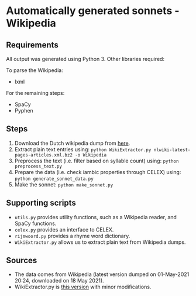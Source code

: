 # Automatically generated sonnets - Wikipedia

## Requirements
All output was generated using Python 3. Other libraries required:

To parse the Wikipedia:
- lxml

For the remaining steps:
- SpaCy
- Pyphen

## Steps
1. Download the Dutch wikipedia dump from [here](https://dumps.wikimedia.org/nlwiki/latest/nlwiki-latest-pages-articles.xml.bz2).
2. Extract plain text entries using: `python WikiExtractor.py nlwiki-latest-pages-articles.xml.bz2 -o Wikipedia`
3. Preprocess the text (i.e. filter based on syllable count) using: `python preprocess_text.py`
4. Prepare the data (i.e. check iambic properties through CELEX) using: `python generate_sonnet_data.py`
5. Make the sonnet: `python make_sonnet.py`

## Supporting scripts
- `utils.py` provides utility functions, such as a Wikipedia reader, and SpaCy functions.
- `celex.py` provides an interface to CELEX.
- `rijmwoord.py` provides a rhyme word dictionary.
- `WikiExtractor.py` allows us to extract plain text from Wikipedia dumps.

## Sources
- The data comes from Wikipedia (latest version dumped on 01-May-2021 20:24, downloaded on 18 May 2021).
- WikiExtractor.py is [this version](https://github.com/attardi/wikiextractor/blob/ff9a70cd6d11c7438ef7551a5a3fa173f1e3f3ab/WikiExtractor.py) with minor modifications.